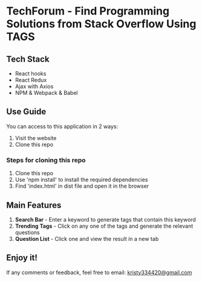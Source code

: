 # TechForum - Find Programming Solutions from Stack Overflow Using TAGS

## Tech Stack
* React hooks
* React Redux
* Ajax with Axios
* NPM & Webpack & Babel

## Use Guide
You can access to this application in 2 ways: 
1. Visit the website
2. Clone this repo

### Steps for cloning this repo
1. Clone this repo
2. Use 'npm install' to install the required dependencies
3. Find 'index.html' in dist file and open it in the browser

## Main Features
1. **Search Bar**     - Enter a keyword to generate tags that contain this keyword
2. **Trending Tags**  - Click on any one of the tags and generate the relevant questions
3. **Question List**  - Click one and view the result in a new tab

## Enjoy it!
If any comments or feedback, feel free to email: kristy334420@gmail.com
